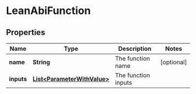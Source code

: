 

# LeanAbiFunction


## Properties

| Name | Type | Description | Notes |
|------------ | ------------- | ------------- | -------------|
|**name** | **String** | The function name |  [optional] |
|**inputs** | [**List&lt;ParameterWithValue&gt;**](ParameterWithValue.md) | The function inputs |  |




